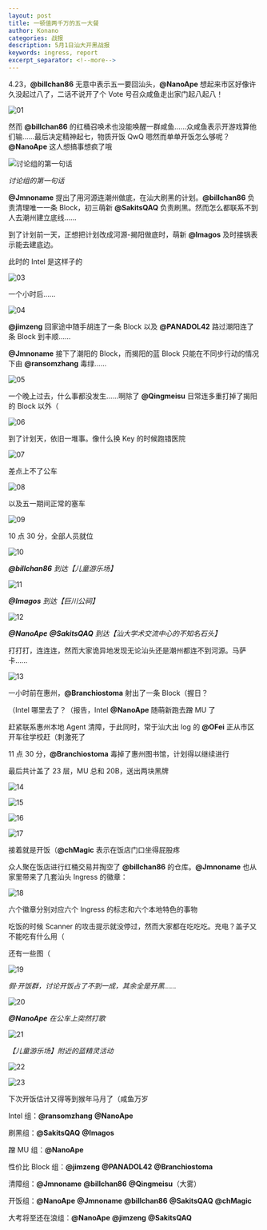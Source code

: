 ```yaml
---
layout: post
title: 一顿值两千万的五一大餐
author: Konano
categories: 战报
description: 5月1日汕大开黑战报
keywords: ingress, report
excerpt_separator: <!--more-->
---
```


4.23，**@billchan86** 无意中表示五一要回汕头，**@NanoApe** 想起来市区好像许久没起过八了，二话不说开了个 Vote 号召众咸鱼走出家门起八起八！

<!--more-->

![01](http://upload-images.jianshu.io/upload_images/3807877-b48a06550013d217.png?imageMogr2/auto-orient/strip%7CimageView2/2/w/1240)

然而 **@billchan86** 的红桶召唤术也没能唤醒一群咸鱼……众咸鱼表示开游戏算他们输……最后决定精神起七，物质开饭 QwQ
嗯然而单单开饭怎么够呢？**@NanoApe** 这人想搞事想疯了哦

![讨论组的第一句话](http://upload-images.jianshu.io/upload_images/3807877-4937a0c1857abdf7.png?imageMogr2/auto-orient/strip%7CimageView2/2/w/1240)

*讨论组的第一句话*

**@Jmnoname** 提出了用河源连潮州做底，在汕大刷黑的计划。**@billchan86** 负责清理唯一一条 Block，初三萌新 **@SakitsQAQ** 负责刷黑。然而怎么都联系不到人去潮州建立底线……

到了计划前一天，正想把计划改成河源-揭阳做底时，萌新 **@Imagos** 及时接锅表示能去建底边。

此时的 Intel 是这样子的

![03](http://upload-images.jianshu.io/upload_images/3807877-e40e189987d64113.jpg?imageMogr2/auto-orient/strip%7CimageView2/2/w/1240)

一个小时后……

![04](http://upload-images.jianshu.io/upload_images/3807877-7770f63b867538fb.jpg?imageMogr2/auto-orient/strip%7CimageView2/2/w/1240)

**@jimzeng** 回家途中随手胡连了一条 Block 以及 **@PANADOL42** 路过潮阳连了条 Block 到丰顺……

**@Jmnoname** 接下了潮阳的 Block，而揭阳的蓝 Block 只能在不同步行动的情况下由 **@ransomzhang** 毒绿……

![05](http://upload-images.jianshu.io/upload_images/3807877-1a9d7bdf7a946866.png?imageMogr2/auto-orient/strip%7CimageView2/2/w/1240)

一个晚上过去，什么事都没发生……啊除了 **@Qingmeisu** 日常连多重打掉了揭阳的 Block 以外（

![06](http://upload-images.jianshu.io/upload_images/3807877-23d79346fa483340.png?imageMogr2/auto-orient/strip%7CimageView2/2/w/1240)

到了计划天，依旧一堆事。像什么换 Key 的时候跑错医院

![07](http://upload-images.jianshu.io/upload_images/3807877-89eba91aa939e504.png?imageMogr2/auto-orient/strip%7CimageView2/2/w/1240)

差点上不了公车

![08](http://upload-images.jianshu.io/upload_images/3807877-7cd98d2665b97f30.png?imageMogr2/auto-orient/strip%7CimageView2/2/w/1240)

以及五一期间正常的塞车

![09](http://upload-images.jianshu.io/upload_images/3807877-c42f31c8d6b2a6fe.png?imageMogr2/auto-orient/strip%7CimageView2/2/w/1240)

10 点 30 分，全部人员就位

![10](http://upload-images.jianshu.io/upload_images/3807877-856b126a9e7f2c45.jpg?imageMogr2/auto-orient/strip%7CimageView2/2/w/1240)

***@billchan86** 到达【儿童游乐场】*

![11](http://upload-images.jianshu.io/upload_images/3807877-cbf3f643fd89cc1a.jpg?imageMogr2/auto-orient/strip%7CimageView2/2/w/1240)

***@Imagos** 到达【巨川公祠】*

![12](http://upload-images.jianshu.io/upload_images/3807877-07dcdedb8c7690a9.jpg?imageMogr2/auto-orient/strip%7CimageView2/2/w/1240)

***@NanoApe** **@SakitsQAQ** 到达【汕大学术交流中心的不知名石头】*

打打打，连连连，然而大家诡异地发现无论汕头还是潮州都连不到河源。马萨卡……

![13](http://upload-images.jianshu.io/upload_images/3807877-88ecc413cb3826f2.jpg?imageMogr2/auto-orient/strip%7CimageView2/2/w/1240)

一小时前在惠州，**@Branchiostoma** 射出了一条 Block（握日？

（Intel 哪里去了？（报告，Intel **@NanoApe** 随萌新跑去蹭 MU 了

赶紧联系惠州本地 Agent 清障，于此同时，常于汕大出 log 的 **@OFei** 正从市区开车往学校赶（刺激死了

11 点 30 分，**@Branchiostoma** 毒掉了惠州图书馆，计划得以继续进行

最后共计盖了 23 层，MU 总和 20B，送出两块黑牌

![14](http://upload-images.jianshu.io/upload_images/3807877-3299557b7c34fad9.jpg?imageMogr2/auto-orient/strip%7CimageView2/2/w/1240)

![15](http://upload-images.jianshu.io/upload_images/3807877-da2f7a37e5d94e95.jpg?imageMogr2/auto-orient/strip%7CimageView2/2/w/1240)

![16](http://upload-images.jianshu.io/upload_images/3807877-1e5209d6551e8019.jpg?imageMogr2/auto-orient/strip%7CimageView2/2/w/1240)

![17](http://upload-images.jianshu.io/upload_images/3807877-3b0cc55b8e9bf46b.jpg?imageMogr2/auto-orient/strip%7CimageView2/2/w/1240)

接着就是开饭（**@chMagic** 表示在饭店门口坐得屁股疼

众人聚在饭店进行红桶交易并掏空了 **@billchan86** 的仓库。**@Jmnoname** 也从家里带来了几套汕头 Ingress 的徽章：

![18](http://upload-images.jianshu.io/upload_images/3807877-9cfb2383e0081511.jpg?imageMogr2/auto-orient/strip%7CimageView2/2/w/1240)

六个徽章分别对应六个 Ingress 的标志和六个本地特色的事物

吃饭的时候 Scanner 的攻击提示就没停过，然而大家都在吃吃吃。充电？盖子又不能吃有什么用（

还有一些图（

![19](http://upload-images.jianshu.io/upload_images/3807877-4937a0c1857abdf7.png?imageMogr2/auto-orient/strip%7CimageView2/2/w/1240)

*假·开饭群，讨论开饭占了不到一成，其余全是开黑……*

![20](http://upload-images.jianshu.io/upload_images/3807877-1326059db446e9b5.jpg?imageMogr2/auto-orient/strip%7CimageView2/2/w/1240)

***@NanoApe** 在公车上突然打歌*

![21](http://upload-images.jianshu.io/upload_images/3807877-5846d8649a935682.jpg?imageMogr2/auto-orient/strip%7CimageView2/2/w/1240)

*【儿童游乐场】附近的蓝精灵活动*

![22](http://upload-images.jianshu.io/upload_images/3807877-f45edb081dd91fd2.jpg?imageMogr2/auto-orient/strip%7CimageView2/2/w/1240)

![23](http://upload-images.jianshu.io/upload_images/3807877-2acfef94de7f0590.jpg?imageMogr2/auto-orient/strip%7CimageView2/2/w/1240)

下次开饭估计又得等到猴年马月了（咸鱼万岁

Intel 组：**@ransomzhang** **@NanoApe**

刷黑组：**@SakitsQAQ** **@Imagos**

蹭 MU 组：**@NanoApe**

性价比 Block 组：**@jimzeng** **@PANADOL42** **@Branchiostoma**

清障组：**@Jmnoname** **@billchan86** **@Qingmeisu**（大雾）

开饭组：**@NanoApe** **@Jmnoname** **@billchan86** **@SakitsQAQ** **@chMagic**

大考将至还在浪组：**@NanoApe** **@jimzeng** **@SakitsQAQ**
